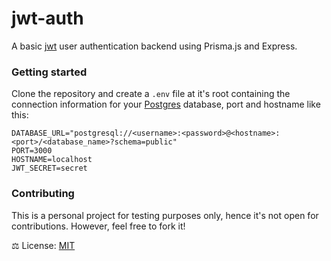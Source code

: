 # jwt-auth

A basic [jwt](https://jwt.io/) user authentication backend using Prisma.js and Express.

### Getting started

Clone the repository and create a `.env` file at it's root containing the connection information for your [Postgres](https://www.postgresql.org/) database, port and hostname like this:

```
DATABASE_URL="postgresql://<username>:<password>@<hostname>:<port>/<database_name>?schema=public"
PORT=3000
HOSTNAME=localhost
JWT_SECRET=secret
```

### Contributing

This is a personal project for testing purposes only, hence it's not open for contributions. However, feel free to fork it!

⚖️ License: [MIT](https://mit-license.org/)
